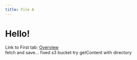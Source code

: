 ```yaml
---
title: File A
---
```


# Hello!

Link to First tab: [Overview](../overview)  
fetch and save... fixed s3 bucket
try getContent with directory